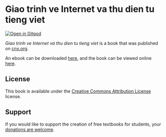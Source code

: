 # Giao trinh ve Internet va thu dien tu tieng viet

[![Open in Gitpod](https://gitpod.io/button/open-in-gitpod.svg)](https://gitpod.io/from-referrer/)

_Giao trinh ve Internet va thu dien tu tieng viet_ is a book that was published on [cnx.org](https://cnx.org/).

An ebook can be downloaded [here](https://github.com/cnx-user-books/cnxbook-giao-trinh-ve-internet-va-thu-dien-tu-tieng-viet/releases/latest), and the book can be viewed online [here](https://github.com/cnx-user-books/cnxbook-giao-trinh-ve-internet-va-thu-dien-tu-tieng-viet/releases/latest).

## License
This book is available under the [Creative Commons Attribution License](./LICENSE) license.

## Support
If you would like to support the creation of free textbooks for students, your [donations are welcome](https://riceconnect.rice.edu/donation/support-openstax-banner).
